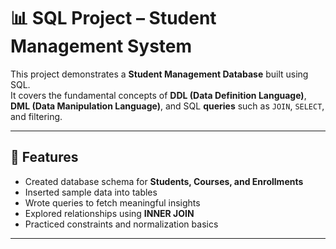 # 📊 SQL Project – Student Management System

This project demonstrates a **Student Management Database** built using SQL.  
It covers the fundamental concepts of **DDL (Data Definition Language)**, **DML (Data Manipulation Language)**, and SQL **queries** such as `JOIN`, `SELECT`, and filtering.

---

## 🚀 Features
- Created database schema for **Students, Courses, and Enrollments**
- Inserted sample data into tables
- Wrote queries to fetch meaningful insights
- Explored relationships using **INNER JOIN**
- Practiced constraints and normalization basics

---


